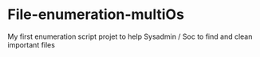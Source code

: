 # File-enumeration-multiOs
My first enumeration script projet to help Sysadmin / Soc to find and clean important files
